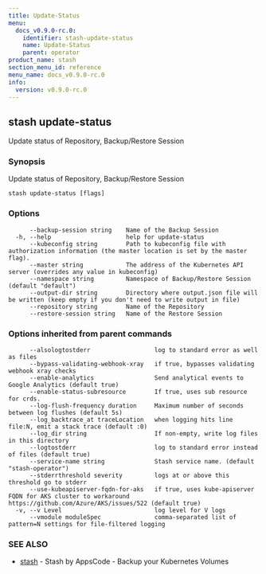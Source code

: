 ```yaml
---
title: Update-Status
menu:
  docs_v0.9.0-rc.0:
    identifier: stash-update-status
    name: Update-Status
    parent: operator
product_name: stash
section_menu_id: reference
menu_name: docs_v0.9.0-rc.0
info:
  version: v0.9.0-rc.0
---
```


## stash update-status

Update status of Repository, Backup/Restore Session

### Synopsis

Update status of Repository, Backup/Restore Session

```
stash update-status [flags]
```

### Options

```
      --backup-session string    Name of the Backup Session
  -h, --help                     help for update-status
      --kubeconfig string        Path to kubeconfig file with authorization information (the master location is set by the master flag).
      --master string            The address of the Kubernetes API server (overrides any value in kubeconfig)
      --namespace string         Namespace of Backup/Restore Session (default "default")
      --output-dir string        Directory where output.json file will be written (keep empty if you don't need to write output in file)
      --repository string        Name of the Repository
      --restore-session string   Name of the Restore Session
```

### Options inherited from parent commands

```
      --alsologtostderr                  log to standard error as well as files
      --bypass-validating-webhook-xray   if true, bypasses validating webhook xray checks
      --enable-analytics                 Send analytical events to Google Analytics (default true)
      --enable-status-subresource        If true, uses sub resource for crds.
      --log-flush-frequency duration     Maximum number of seconds between log flushes (default 5s)
      --log_backtrace_at traceLocation   when logging hits line file:N, emit a stack trace (default :0)
      --log_dir string                   If non-empty, write log files in this directory
      --logtostderr                      log to standard error instead of files (default true)
      --service-name string              Stash service name. (default "stash-operator")
      --stderrthreshold severity         logs at or above this threshold go to stderr
      --use-kubeapiserver-fqdn-for-aks   if true, uses kube-apiserver FQDN for AKS cluster to workaround https://github.com/Azure/AKS/issues/522 (default true)
  -v, --v Level                          log level for V logs
      --vmodule moduleSpec               comma-separated list of pattern=N settings for file-filtered logging
```

### SEE ALSO

* [stash](/docs/v0.9.0-rc.0/reference/operator/stash)	 - Stash by AppsCode - Backup your Kubernetes Volumes

